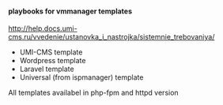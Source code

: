 #### playbooks for vmmanager templates
http://help.docs.umi-cms.ru/vvedenie/ustanovka_i_nastrojka/sistemnie_trebovaniya/

- UMI-CMS template
- Wordpress template
- Laravel template
- Universal (from ispmanager) template

All templates availabel in php-fpm and httpd version
